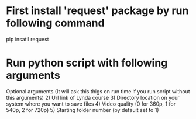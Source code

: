 # First install 'request' package by run following command 
pip insatll request

# Run python script with following arguments
Optional arguments (It will ask this thigs on run time if you run script without this arguments)
2) Url link of Lynda course 
3) Directory location on your system where you want to save files
4) Video quality (0 for 360p, 1 for 540p, 2 for 720p)
5) Starting folder number (by default set to 1)


